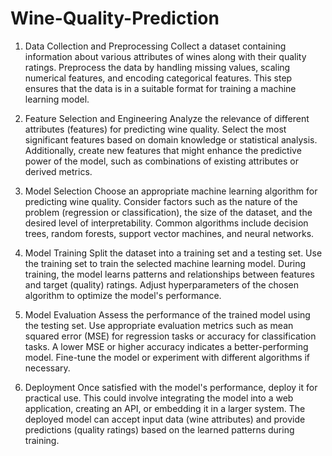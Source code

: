 # Wine-Quality-Prediction
1. Data Collection and Preprocessing
Collect a dataset containing information about various attributes of wines along with their quality ratings. Preprocess the data by handling missing values, scaling numerical features, and encoding categorical features. This step ensures that the data is in a suitable format for training a machine learning model.

2. Feature Selection and Engineering
Analyze the relevance of different attributes (features) for predicting wine quality. Select the most significant features based on domain knowledge or statistical analysis. Additionally, create new features that might enhance the predictive power of the model, such as combinations of existing attributes or derived metrics.

3. Model Selection
Choose an appropriate machine learning algorithm for predicting wine quality. Consider factors such as the nature of the problem (regression or classification), the size of the dataset, and the desired level of interpretability. Common algorithms include decision trees, random forests, support vector machines, and neural networks.

4. Model Training
Split the dataset into a training set and a testing set. Use the training set to train the selected machine learning model. During training, the model learns patterns and relationships between features and target (quality) ratings. Adjust hyperparameters of the chosen algorithm to optimize the model's performance.

5. Model Evaluation
Assess the performance of the trained model using the testing set. Use appropriate evaluation metrics such as mean squared error (MSE) for regression tasks or accuracy for classification tasks. A lower MSE or higher accuracy indicates a better-performing model. Fine-tune the model or experiment with different algorithms if necessary.

6. Deployment
Once satisfied with the model's performance, deploy it for practical use. This could involve integrating the model into a web application, creating an API, or embedding it in a larger system. The deployed model can accept input data (wine attributes) and provide predictions (quality ratings) based on the learned patterns during training.





